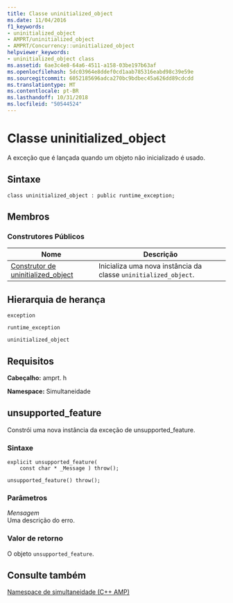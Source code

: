 ```yaml
---
title: Classe uninitialized_object
ms.date: 11/04/2016
f1_keywords:
- uninitialized_object
- AMPRT/uninitialized_object
- AMPRT/Concurrency::uninitialized_object
helpviewer_keywords:
- uninitialized_object class
ms.assetid: 6ae3c4e8-64a6-4511-a158-03be197b63af
ms.openlocfilehash: 5dc03964e8ddef0cd1aab785316eabd98c39e59e
ms.sourcegitcommit: 6052185696adca270bc9bdbec45a626dd89cdcdd
ms.translationtype: MT
ms.contentlocale: pt-BR
ms.lasthandoff: 10/31/2018
ms.locfileid: "50544524"
---
```

# <a name="uninitializedobject-class"></a>Classe uninitialized_object

A exceção que é lançada quando um objeto não inicializado é usado.

## <a name="syntax"></a>Sintaxe

```
class uninitialized_object : public runtime_exception;
```

## <a name="members"></a>Membros

### <a name="public-constructors"></a>Construtores Públicos

|Nome|Descrição|
|----------|-----------------|
|[Construtor de uninitialized_object](#ctor)|Inicializa uma nova instância da classe `uninitialized_object`.|

## <a name="inheritance-hierarchy"></a>Hierarquia de herança

`exception`

`runtime_exception`

`uninitialized_object`

## <a name="requirements"></a>Requisitos

**Cabeçalho:** amprt. h

**Namespace:** Simultaneidade
## <a name="uninitialized_object__ctor"></a> unsupported_feature

Constrói uma nova instância da exceção de unsupported_feature.

### <a name="syntax"></a>Sintaxe

```
explicit unsupported_feature(
    const char * _Message ) throw();

unsupported_feature() throw();
```

### <a name="parameters"></a>Parâmetros

*Mensagem*<br/>
Uma descrição do erro.

### <a name="return-value"></a>Valor de retorno

O objeto `unsupported_feature`.

## <a name="see-also"></a>Consulte também

[Namespace de simultaneidade (C++ AMP)](concurrency-namespace-cpp-amp.md)

